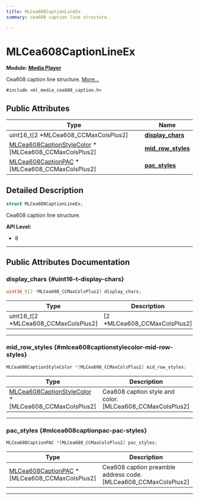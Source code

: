 ```yaml
---
title: MLCea608CaptionLineEx
summary: cea608 caption line structure. 

---
```


# MLCea608CaptionLineEx

**Module:** **[Media Player](/api-ref/api/Modules/group___media_player/group___media_player.md)**



Cea608 caption line structure.  [More...](#detailed-description)


`#include <ml_media_cea608_caption.h>`

## Public Attributes

| Type           | Name           |
| -------------- | -------------- |
| uint16_t[2 *MLCea608_CCMaxColsPlus2] | **[display_chars](/api-ref/api/Modules/group___media_player/struct_m_l_cea608_caption_line_ex.md#uint16-t-display-chars)**  |
| [MLCea608CaptionStyleColor](/api-ref/api/Modules/group___media_player/struct_m_l_cea608_caption_style_color.md) *[MLCea608_CCMaxColsPlus2] | **[mid_row_styles](/api-ref/api/Modules/group___media_player/struct_m_l_cea608_caption_line_ex.md#mlcea608captionstylecolor-mid-row-styles)**  |
| [MLCea608CaptionPAC](/api-ref/api/Modules/group___media_player/struct_m_l_cea608_caption_p_a_c.md) *[MLCea608_CCMaxColsPlus2] | **[pac_styles](/api-ref/api/Modules/group___media_player/struct_m_l_cea608_caption_line_ex.md#mlcea608captionpac-pac-styles)**  |

## Detailed Description

```cpp
struct MLCea608CaptionLineEx;
```

Cea608 caption line structure. 




**API Level:**
  * 8




-----------
## Public Attributes Documentation

### display_chars {#uint16-t-display-chars}

```cpp
uint16_t[2 *MLCea608_CCMaxColsPlus2] display_chars;
```



| Type | Description |
|--|--|
| uint16_t[2 *MLCea608_CCMaxColsPlus2] | [2 *MLCea608_CCMaxColsPlus2] |






-----------

### mid_row_styles {#mlcea608captionstylecolor-mid-row-styles}

```cpp
MLCea608CaptionStyleColor *[MLCea608_CCMaxColsPlus2] mid_row_styles;
```



| Type | Description |
|--|--|
| [MLCea608CaptionStyleColor](/api-ref/api/Modules/group___media_player/struct_m_l_cea608_caption_style_color.md) *[MLCea608_CCMaxColsPlus2] | Cea608 caption style and color. [MLCea608_CCMaxColsPlus2] |






-----------

### pac_styles {#mlcea608captionpac-pac-styles}

```cpp
MLCea608CaptionPAC *[MLCea608_CCMaxColsPlus2] pac_styles;
```



| Type | Description |
|--|--|
| [MLCea608CaptionPAC](/api-ref/api/Modules/group___media_player/struct_m_l_cea608_caption_p_a_c.md) *[MLCea608_CCMaxColsPlus2] | Cea608 caption preamble address code. [MLCea608_CCMaxColsPlus2] |






-----------

